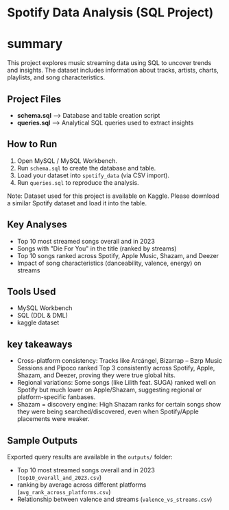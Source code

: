 # Spotify Data Analysis (SQL Project)
 # summary
This project explores music streaming data using SQL to uncover trends and insights. 
The dataset includes information about tracks, artists, charts, playlists, and song characteristics.

##  Project Files
- **schema.sql** --> Database and table creation script  
- **queries.sql** --> Analytical SQL queries used to extract insights

## How to Run
1. Open MySQL / MySQL Workbench.  
2. Run `schema.sql` to create the database and table.  
3. Load your dataset into `spotify_data` (via CSV import).  
4. Run `queries.sql` to reproduce the analysis.
   
Note: Dataset used for this project is available on Kaggle. Please download a similar Spotify dataset and load it into the table.

 ##  Key Analyses
- Top 10 most streamed songs overall and in 2023  
- Songs with "Die For You" in the title (ranked by streams)  
- Top 10 songs ranked across Spotify, Apple Music, Shazam, and Deezer  
- Impact of song characteristics (danceability, valence, energy) on streams  

 ##  Tools Used
- MySQL Workbench  
- SQL (DDL & DML)
- kaggle dataset 

 ##  key takeaways
 - Cross-platform consistency: Tracks like Arcángel, Bizarrap – Bzrp Music Sessions and Pipoco ranked Top 3 consistently across Spotify, Apple, Shazam, and Deezer, proving they were true global hits.
 - Regional variations: Some songs (like Lilith feat. SUGA) ranked well on Spotify but much lower on Apple/Shazam, suggesting regional or platform-specific fanbases.
 - Shazam = discovery engine: High Shazam ranks for certain songs show they were being searched/discovered, even when Spotify/Apple placements were weaker.
 ##  Sample Outputs
Exported query results are available in the `outputs/` folder:
- Top 10 most streamed songs overall and in 2023 (`top10_overall_and_2023.csv`)
- ranking by average across different platforms (`avg_rank_across_platforms.csv`)
- Relationship between valence and streams (`valence_vs_streams.csv`)

